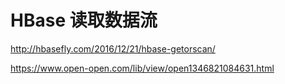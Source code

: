 # HBase 读取数据流

http://hbasefly.com/2016/12/21/hbase-getorscan/

https://www.open-open.com/lib/view/open1346821084631.html
